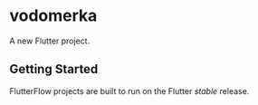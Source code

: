# vodomerka

A new Flutter project.

## Getting Started

FlutterFlow projects are built to run on the Flutter _stable_ release.
